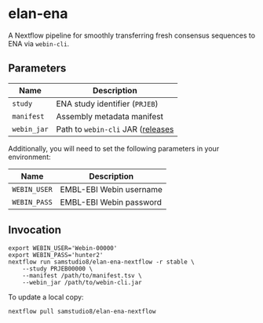 # elan-ena

A Nextflow pipeline for smoothly transferring fresh consensus sequences to ENA via `webin-cli`.

 ## Parameters
 
 | Name | Description |
 | ---- | ----------- |
 | `study` | ENA study identifier (`PRJEB`) |
 | `manifest` |  Assembly metadata manifest |
 | `webin_jar` | Path to `webin-cli` JAR ([releases](https://github.com/enasequence/webin-cli/releases) |

Additionally, you will need to set the following parameters in your environment:

 | Name | Description |
 | ---- | ----------- |
 | `WEBIN_USER` | EMBL-EBI Webin username |
 | `WEBIN_PASS` | EMBL-EBI Webin password |

 
 ## Invocation
 
```
export WEBIN_USER='Webin-00000'
export WEBIN_PASS='hunter2'
nextflow run samstudio8/elan-ena-nextflow -r stable \
    --study PRJEB00000 \
    --manifest /path/to/manifest.tsv \
    --webin_jar /path/to/webin-cli.jar
```

To update a local copy:

```
nextflow pull samstudio8/elan-ena-nextflow
```
